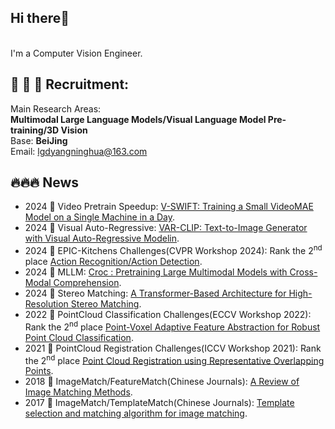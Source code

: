 ## Hi there👋
<br>I'm a Computer Vision Engineer.<br>  

## 📣 📣 📣 Recruitment:
Main Research Areas:   
**Multimodal Large Language Models/Visual Language Model Pre-training/3D Vision**  
Base: **BeiJing**   
Email: lgdyangninghua@163.com 

## 🔥🔥🔥 News
* 2024 🎉 Video Pretrain Speedup: [V-SWIFT: Training a Small VideoMAE Model on a Single Machine in a Day](https://github.com/deepglint/V-SWIFT).
* 2024 🎉 Visual Auto-Regressive: [VAR-CLIP: Text-to-Image Generator with Visual Auto-Regressive Modelin](https://arxiv.org/pdf/2408.01181).
* 2024 🎉 EPIC-Kitchens Challenges(CVPR Workshop 2024): Rank the 2<sup>nd</sup> place [Action Recognition/Action Detection](https://egovis.github.io/cvpr24/).
* 2024 🎉 MLLM: [Croc : Pretraining Large Multimodal Models with Cross-Modal Comprehension](https://arxiv.org/pdf/2410.14332).
* 2024 🎉 Stereo Matching: [A Transformer-Based Architecture for High-Resolution Stereo Matching](https://ieeexplore.ieee.org/document/10387769).
* 2022 🎉 PointCloud Classification Challenges(ECCV Workshop 2022): Rank the 2<sup>nd</sup> place [Point-Voxel Adaptive Feature Abstraction for Robust Point Cloud Classification](https://arxiv.org/pdf/2210.15514).
* 2021 🎉 PointCloud Registration Challenges(ICCV Workshop 2021): Rank the 2<sup>nd</sup> place [Point Cloud Registration using Representative Overlapping Points](https://arxiv.org/abs/2107.02583).
* 2018 🎉 ImageMatch/FeatureMatch(Chinese Journals): [A Review of Image Matching Methods](https://cjig.cn/zh/article/doi/10.11834/jig.180501/).
* 2017 🎉 ImageMatch/TemplateMatch(Chinese Journals): [Template selection and matching algorithm for image matching](https://cjig.cn/zh/article/doi/10.11834/jig.170156/).
